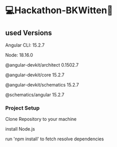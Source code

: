 # 💻Hackathon-BKWitten🚀



## used Versions

  Angular CLI: 15.2.7
  
  Node: 18.16.0
  
  @angular-devkit/architect    0.1502.7 
  
  @angular-devkit/core         15.2.7
  
  @angular-devkit/schematics   15.2.7 
  
  @schematics/angular          15.2.7 

### Project Setup

  Clone Repository to your machine
  
  install Node.js
  
  run 'npm install' to fetch resolve dependencies
